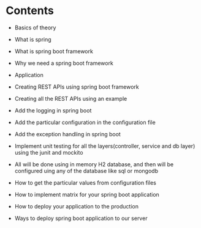 # Contents
 * Basics of theory
  * What is spring
  * What is spring boot framework
  * Why we need a spring boot framework
  
 * Application
  * Creating REST APIs using spring boot framework
  * Creating all the REST APIs using an example
  * Add the logging in spring boot 
  * Add the particular configuration in the configuration file
  * Add the exception handling in spring boot
  * Implement unit testing for all the layers(controller, service and db layer) using the junit and mockito
  * All will be done using in memory H2 database, and then will be configured uing any of the database like sql or mongodb
  * How to get the particular values from configuration files
  * How to implement matrix for your spring boot application
  * How to deploy your application to the production
  * Ways to deploy spring boot application to our server
